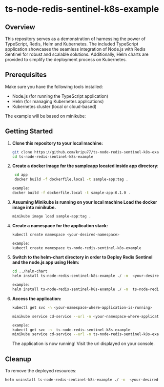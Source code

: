 # ts-node-redis-sentinel-k8s-example

## Overview

This repository serves as a demonstration of harnessing the power of TypeScript, Redis, Helm and Kubernetes. The included TypeScript application showcases the seamless integration of Node.js with Redis Sentinel for robust and scalable solutions. Additionally, Helm charts are provided to simplify the deployment process on Kubernetes.

## Prerequisites

Make sure you have the following tools installed:

- Node.js (for running the TypeScript application)
- Helm (for managing Kubernetes applications)
- Kubernetes cluster (local or cloud-based) 

The example will be based on minikube:

## Getting Started

1. **Clone this repository to your local machine:**

    ```bash
    git clone https://github.com/kripu77/ts-node-redis-sentinel-k8s-example.git
    cd ts-node-redis-sentinel-k8s-example
    ```

2. **Create a docker image for the sampleapp located inside app directory:**
    ```bash
     cd app
     docker build -f dockerfile.local -t sample-app:tag .

    example:
    docker build -f dockerfile.local -t sample-app:0.1.0 .
    ```
    
3. **Asuuming Minikube is running on your local machine Load the docker image into minikube.**
    ```bash
   minikube image load sample-app:tag .
    ```
    
4. **Create a namespace for the application stack:**
    ```bash
    kubectl create namespace <your-desired-namespace>

    example:
    kubectl create namespace ts-node-redis-sentinel-k8s-example  
    ```
    
    
5. **Switch to the helm-chart directory in order to Deploy Redis Sentinel and the node.js app using Helm:**

    ```bash
    cd ../helm-chart
    helm install ts-node-redis-sentinel-k8s-example ./ -n  <your-desired-namespace>

    example:
    helm install ts-node-redis-sentinel-k8s-example ./ -n  ts-node-redis-sentinel-k8s-example
    ```



6. **Access the application:**

    ```bash
    kubectl get svc -n <your-namespace-where-application-is-running>
    
    minikube service cd-service --url -n <your-namespace-where-application-is-running>

    example:
    kubectl get svc -n  ts-node-redis-sentinel-k8s-example
    minikube service cd-service --url -n ts-node-redis-sentinel-k8s-example

      ```

    The application is now running! Visit the url displayed on your console.

## Cleanup

To remove the deployed resources:

```bash
helm uninstall ts-node-redis-sentinel-k8s-example ./ -n  <your-desired-namespace>
```

